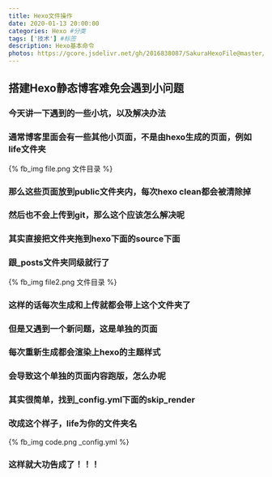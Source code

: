 ```yaml
---
title: Hexo文件操作
date: 2020-01-13 20:00:00
categories: Hexo #分类
tags: ['技术'] #标签
description: Hexo基本命令
photos: https://gcore.jsdelivr.net/gh/2016838087/SakuraHexoFile@master/themes/images/background/30.jpg
---
```


## 搭建Hexo静态博客难免会遇到小问题
<!--more-->

### 今天讲一下遇到的一些小坑，以及解决办法

### 通常博客里面会有一些其他小页面，不是由hexo生成的页面，例如life文件夹
{% fb_img file.png 文件目录 %}
### 那么这些页面放到public文件夹内，每次hexo clean都会被清除掉

### 然后也不会上传到git，那么这个应该怎么解决呢

### 其实直接把文件夹拖到hexo下面的source下面

### 跟_posts文件夹同级就行了
{% fb_img file2.png 文件目录 %}
### 这样的话每次生成和上传就都会带上这个文件夹了

### 但是又遇到一个新问题，这是单独的页面

### 每次重新生成都会渲染上hexo的主题样式

### 会导致这个单独的页面内容跑版，怎么办呢

### 其实很简单，找到_config.yml下面的skip_render

### 改成这个样子，life为你的文件夹名

{% fb_img code.png _config.yml %}
### 这样就大功告成了！！！